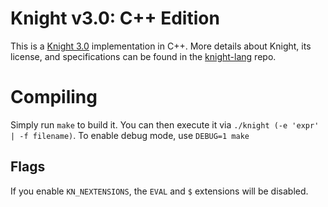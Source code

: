 # Knight v3.0: C++ Edition
This is a [Knight 3.0](https://github.com/knight-lang/knight-lang) implementation in C++. More details about Knight, its license, and specifications can be found in the [knight-lang](https://github.com/knight-lang/knight-lang) repo.

# Compiling
Simply run `make` to build it. You can then execute it via `./knight (-e 'expr' | -f filename)`. To enable debug mode, use `DEBUG=1 make`

## Flags
If you enable `KN_NEXTENSIONS`, the `EVAL` and `$` extensions will be disabled.
